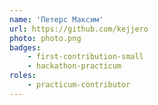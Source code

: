 ```yaml
---
name: 'Петерс Максим'
url: https://github.com/kejjero
photo: photo.png
badges:
    - first-contribution-small
    - hackathon-practicum
roles:
    - practicum-contributor
---
```


